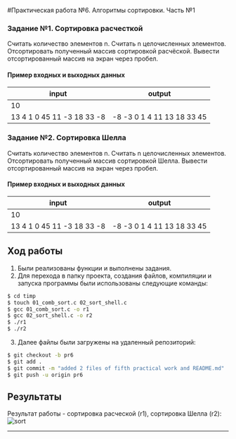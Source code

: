 #Практическая работа №6. Алгоритмы сортировки. Часть №1

### Задание №1. Сортировка расчесткой

Считать количество элементов n.
Считать n целочисленных элементов.
Отсортировать полученный массив сортировкой расчёской.
Вывести отсортированный массив на экран через пробел.

#### Пример входных и выходных данных

| input     | output      |
| ----------| ------------|
| 10 |  |
|13 4 1 0 45 11 -3 18 33 -8|-8 -3 0 1 4 11 13 18 33 45 |

### Задание №2. Сортировка Шелла

Считать количество элементов n.
Считать n целочисленных элементов.
Отсортировать полученный массив сортировкой Шелла.
Вывести отсортированный массив на экран через пробел.


#### Пример входных и выходных данных

| input     | output      |
| ----------| ------------|
| 10 |  |
|13 4 1 0 45 11 -3 18 33 -8|-8 -3 0 1 4 11 13 18 33 45 | 

##  Ход работы

1. Были реализованы функции и выполнены задания.
2. Для перехода в папку проекта, создания файлов, компиляции и запуска программы были использованы следующие команды:
```sh
$ cd timp
$ touch 01_comb_sort.c 02_sort_shell.c
$ gcc 01_comb_sort.c -o r1
$ gcc 02_sort_shell.c -o r2
$ ./r1
$ ./r2
```
3. Далее файлы были загружены на удаленный репозиторий:
```sh
$ git checkout -b pr6
$ git add .
$ git commit -m "added 2 files of fifth practical work and README.md"
$ git push -u origin pr6
```

## Результаты

Результат работы - сортировка расческой (r1), сортировка Шелла (r2):
![](https://cdn1.savepice.ru/uploads/2019/4/7/39d512fe04bf2846030675c41cb6e346-full.png "sort")

---
